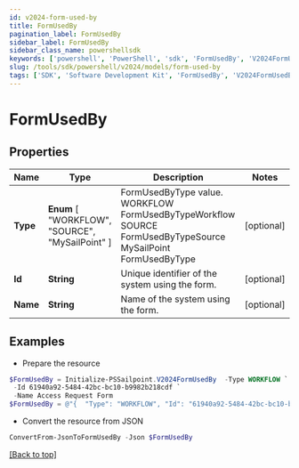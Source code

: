 ```yaml
---
id: v2024-form-used-by
title: FormUsedBy
pagination_label: FormUsedBy
sidebar_label: FormUsedBy
sidebar_class_name: powershellsdk
keywords: ['powershell', 'PowerShell', 'sdk', 'FormUsedBy', 'V2024FormUsedBy'] 
slug: /tools/sdk/powershell/v2024/models/form-used-by
tags: ['SDK', 'Software Development Kit', 'FormUsedBy', 'V2024FormUsedBy']
---
```



# FormUsedBy

## Properties

Name | Type | Description | Notes
------------ | ------------- | ------------- | -------------
**Type** |  **Enum** [  "WORKFLOW",    "SOURCE",    "MySailPoint" ] | FormUsedByType value.  WORKFLOW FormUsedByTypeWorkflow SOURCE FormUsedByTypeSource MySailPoint FormUsedByType | [optional] 
**Id** | **String** | Unique identifier of the system using the form. | [optional] 
**Name** | **String** | Name of the system using the form. | [optional] 

## Examples

- Prepare the resource
```powershell
$FormUsedBy = Initialize-PSSailpoint.V2024FormUsedBy  -Type WORKFLOW `
 -Id 61940a92-5484-42bc-bc10-b9982b218cdf `
 -Name Access Request Form
$FormUsedBy = @"{  "Type": "WORKFLOW", "Id": "61940a92-5484-42bc-bc10-b9982b218cdf", "Name": "Access Request Form" }"@
```

- Convert the resource from JSON
```powershell
ConvertFrom-JsonToFormUsedBy -Json $FormUsedBy
```


[[Back to top]](#) 


